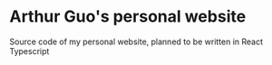 # Arthur Guo's personal website
Source code of my personal website, planned to be written in React Typescript
